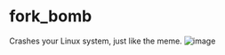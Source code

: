 # fork_bomb 
Crashes your Linux system, just like the meme.
![image](https://github.com/user-attachments/assets/dd22fee7-4477-46ff-9479-6b80f9b4efc0)
